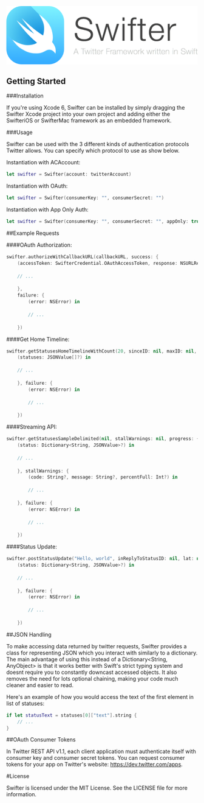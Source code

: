 <p align="center" >
  <img src="swifter_logo.png" alt="Swifter" title="Swifter" width="692">
</p>

## Getting Started

###Installation

If you're using Xcode 6, Swifter can be installed by simply dragging the Swifter Xcode project into your own project and adding either the SwifteriOS or SwifterMac framework as an embedded framework.

###Usage

Swifter can be used with the 3 different kinds of authentication protocols Twitter allows. You can specify which protocol to use as show below.

Instantiation with ACAccount:

```swift
let swifter = Swifter(account: twitterAccount)
```

Instantiation with OAuth:

```swift
let swifter = Swifter(consumerKey: "", consumerSecret: "")
```

Instantiation with App Only Auth:

```swift
let swifter = Swifter(consumerKey: "", consumerSecret: "", appOnly: true)
```

##Example Requests

####OAuth Authorization:

```swift
swifter.authorizeWithCallbackURL(callbackURL, success: {
	(accessToken: SwifterCredential.OAuthAccessToken, response: NSURLResponse) in

	// ...

	},
	failure: {
		(error: NSError) in

		// ...

	})
```

####Get Home Timeline:

```swift
swifter.getStatusesHomeTimelineWithCount(20, sinceID: nil, maxID: nil, trimUser: true, contributorDetails: false, includeEntities: true, success: {
    (statuses: JSONValue[]?) in

	// ...

	}, failure: {
        (error: NSError) in

        // ...

	})
```

####Streaming API:

```swift
swifter.getStatusesSampleDelimited(nil, stallWarnings: nil, progress: {
	(status: Dictionary<String, JSONValue>?) in

	// ...

	}, stallWarnings: {
        (code: String?, message: String?, percentFull: Int?) in

        // ...

    }, failure: {
        (error: NSError) in

        // ...

	})
```

####Status Update:

```swift
swifter.postStatusUpdate("Hello, world", inReplyToStatusID: nil, lat: nil, long: nil, placeID: nil, displayCoordinates: nil, trimUser: nil, success: {
	(status: Dictionary<String, JSONValue>?) in

    // ...

    }, failure: {
        (error: NSError) in

        // ...

    })
```

##JSON Handling

To make accessing data returned by twitter requests, Swifter provides a class for representing JSON which you interact with similarly to a dictionary. The main advantage of using this instead of a Dictionary<String, AnyObject> is that it works better with Swift's strict typing system and doesnt require you to constantly downcast accessed objects. It also removes the need for lots optional chaining, making your code much cleaner and easier to read.

Here's an example of how you would access the text of the first element in list of statuses:

```swift
if let statusText = statuses[0]["text"].string {
    // ...
}
```

##OAuth Consumer Tokens

In Twitter REST API v1.1, each client application must authenticate itself with consumer key and consumer secret tokens. You can request consumer tokens for your app on Twitter's website: https://dev.twitter.com/apps.

#License

Swifter is licensed under the MIT License. See the LICENSE file for more information.
